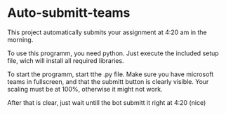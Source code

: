 # Auto-submitt-teams
This project automatically submits your assignment at 4:20 am in the morning.

To use this programm, you need python.
Just execute the included setup file, wich will install all required libraries.

To start the programm, start tthe .py file. Make sure you have microsoft teams in fullscreen, and that the submitt button is clearly visible.
Your scaling must be at 100%, otherwise it might not work. 

After that is clear, just wait untill the bot submitt it right at 4:20 (nice)
